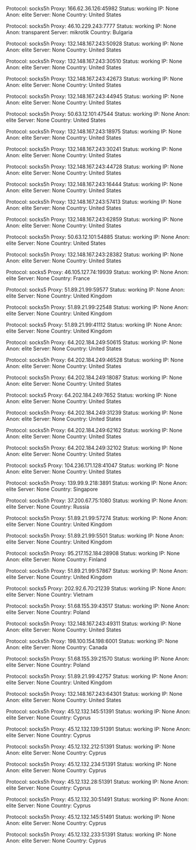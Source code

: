Protocol: socks5h
Proxy: 166.62.36.126:45982
Status: working
IP: None
Anon: elite
Server: None
Country: United States

Protocol: socks5h
Proxy: 46.10.229.243:7777
Status: working
IP: None
Anon: transparent
Server: mikrotik
Country: Bulgaria

Protocol: socks5h
Proxy: 132.148.167.243:50928
Status: working
IP: None
Anon: elite
Server: None
Country: United States

Protocol: socks5h
Proxy: 132.148.167.243:30510
Status: working
IP: None
Anon: elite
Server: None
Country: United States

Protocol: socks5h
Proxy: 132.148.167.243:42673
Status: working
IP: None
Anon: elite
Server: None
Country: United States

Protocol: socks5h
Proxy: 132.148.167.243:44945
Status: working
IP: None
Anon: elite
Server: None
Country: United States

Protocol: socks5h
Proxy: 50.63.12.101:47544
Status: working
IP: None
Anon: elite
Server: None
Country: United States

Protocol: socks5h
Proxy: 132.148.167.243:18975
Status: working
IP: None
Anon: elite
Server: None
Country: United States

Protocol: socks5h
Proxy: 132.148.167.243:30241
Status: working
IP: None
Anon: elite
Server: None
Country: United States

Protocol: socks5h
Proxy: 132.148.167.243:44728
Status: working
IP: None
Anon: elite
Server: None
Country: United States

Protocol: socks5h
Proxy: 132.148.167.243:16444
Status: working
IP: None
Anon: elite
Server: None
Country: United States

Protocol: socks5h
Proxy: 132.148.167.243:57413
Status: working
IP: None
Anon: elite
Server: None
Country: United States

Protocol: socks5h
Proxy: 132.148.167.243:62859
Status: working
IP: None
Anon: elite
Server: None
Country: United States

Protocol: socks5h
Proxy: 50.63.12.101:54885
Status: working
IP: None
Anon: elite
Server: None
Country: United States

Protocol: socks5h
Proxy: 132.148.167.243:28382
Status: working
IP: None
Anon: elite
Server: None
Country: United States

Protocol: socks5
Proxy: 46.105.127.74:19939
Status: working
IP: None
Anon: elite
Server: None
Country: France

Protocol: socks5
Proxy: 51.89.21.99:59577
Status: working
IP: None
Anon: elite
Server: None
Country: United Kingdom

Protocol: socks5h
Proxy: 51.89.21.99:22548
Status: working
IP: None
Anon: elite
Server: None
Country: United Kingdom

Protocol: socks5
Proxy: 51.89.21.99:41112
Status: working
IP: None
Anon: elite
Server: None
Country: United Kingdom

Protocol: socks5h
Proxy: 64.202.184.249:50615
Status: working
IP: None
Anon: elite
Server: None
Country: United States

Protocol: socks5h
Proxy: 64.202.184.249:46528
Status: working
IP: None
Anon: elite
Server: None
Country: United States

Protocol: socks5h
Proxy: 64.202.184.249:18087
Status: working
IP: None
Anon: elite
Server: None
Country: United States

Protocol: socks5
Proxy: 64.202.184.249:7652
Status: working
IP: None
Anon: elite
Server: None
Country: United States

Protocol: socks5h
Proxy: 64.202.184.249:31239
Status: working
IP: None
Anon: elite
Server: None
Country: United States

Protocol: socks5h
Proxy: 64.202.184.249:62162
Status: working
IP: None
Anon: elite
Server: None
Country: United States

Protocol: socks5h
Proxy: 64.202.184.249:32102
Status: working
IP: None
Anon: elite
Server: None
Country: United States

Protocol: socks5
Proxy: 104.236.171.128:41047
Status: working
IP: None
Anon: elite
Server: None
Country: United States

Protocol: socks5h
Proxy: 139.99.9.218:3891
Status: working
IP: None
Anon: elite
Server: None
Country: Singapore

Protocol: socks5h
Proxy: 37.200.67.75:1080
Status: working
IP: None
Anon: elite
Server: None
Country: Russia

Protocol: socks5h
Proxy: 51.89.21.99:57274
Status: working
IP: None
Anon: elite
Server: None
Country: United Kingdom

Protocol: socks5h
Proxy: 51.89.21.99:5501
Status: working
IP: None
Anon: elite
Server: None
Country: United Kingdom

Protocol: socks5h
Proxy: 95.217.152.184:28908
Status: working
IP: None
Anon: elite
Server: None
Country: Finland

Protocol: socks5h
Proxy: 51.89.21.99:57867
Status: working
IP: None
Anon: elite
Server: None
Country: United Kingdom

Protocol: socks5
Proxy: 202.92.6.70:21239
Status: working
IP: None
Anon: elite
Server: None
Country: Vietnam

Protocol: socks5h
Proxy: 51.68.155.39:43517
Status: working
IP: None
Anon: elite
Server: None
Country: Poland

Protocol: socks5h
Proxy: 132.148.167.243:49311
Status: working
IP: None
Anon: elite
Server: None
Country: United States

Protocol: socks5h
Proxy: 198.100.154.198:6001
Status: working
IP: None
Anon: elite
Server: None
Country: Canada

Protocol: socks5h
Proxy: 51.68.155.39:21570
Status: working
IP: None
Anon: elite
Server: None
Country: Poland

Protocol: socks5h
Proxy: 51.89.21.99:42757
Status: working
IP: None
Anon: elite
Server: None
Country: United Kingdom

Protocol: socks5h
Proxy: 132.148.167.243:64301
Status: working
IP: None
Anon: elite
Server: None
Country: United States

Protocol: socks5h
Proxy: 45.12.132.145:51391
Status: working
IP: None
Anon: elite
Server: None
Country: Cyprus

Protocol: socks5h
Proxy: 45.12.132.139:51391
Status: working
IP: None
Anon: elite
Server: None
Country: Cyprus

Protocol: socks5h
Proxy: 45.12.132.212:51391
Status: working
IP: None
Anon: elite
Server: None
Country: Cyprus

Protocol: socks5h
Proxy: 45.12.132.234:51391
Status: working
IP: None
Anon: elite
Server: None
Country: Cyprus

Protocol: socks5h
Proxy: 45.12.132.28:51391
Status: working
IP: None
Anon: elite
Server: None
Country: Cyprus

Protocol: socks5h
Proxy: 45.12.132.30:51491
Status: working
IP: None
Anon: elite
Server: None
Country: Cyprus

Protocol: socks5h
Proxy: 45.12.132.145:51491
Status: working
IP: None
Anon: elite
Server: None
Country: Cyprus

Protocol: socks5h
Proxy: 45.12.132.233:51391
Status: working
IP: None
Anon: elite
Server: None
Country: Cyprus

